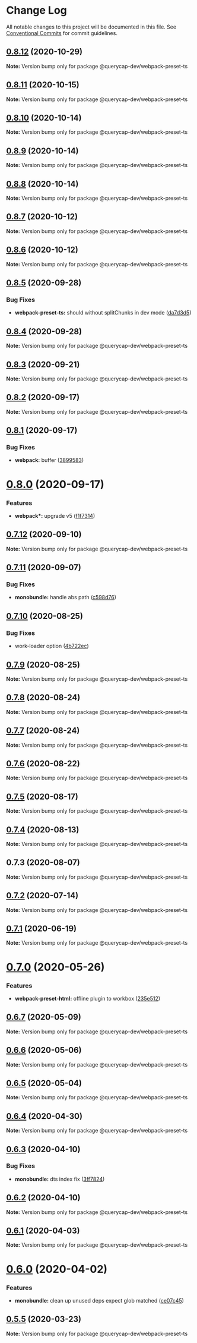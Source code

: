# Change Log

All notable changes to this project will be documented in this file.
See [Conventional Commits](https://conventionalcommits.org) for commit guidelines.

## [0.8.12](https://github.com/querycap/webappkit/compare/@querycap-dev/webpack-preset-ts@0.8.11...@querycap-dev/webpack-preset-ts@0.8.12) (2020-10-29)

**Note:** Version bump only for package @querycap-dev/webpack-preset-ts

## [0.8.11](https://github.com/querycap/webappkit/compare/@querycap-dev/webpack-preset-ts@0.8.10...@querycap-dev/webpack-preset-ts@0.8.11) (2020-10-15)

**Note:** Version bump only for package @querycap-dev/webpack-preset-ts

## [0.8.10](https://github.com/querycap/webappkit/compare/@querycap-dev/webpack-preset-ts@0.8.9...@querycap-dev/webpack-preset-ts@0.8.10) (2020-10-14)

**Note:** Version bump only for package @querycap-dev/webpack-preset-ts

## [0.8.9](https://github.com/querycap/webappkit/compare/@querycap-dev/webpack-preset-ts@0.8.8...@querycap-dev/webpack-preset-ts@0.8.9) (2020-10-14)

**Note:** Version bump only for package @querycap-dev/webpack-preset-ts

## [0.8.8](https://github.com/querycap/webappkit/compare/@querycap-dev/webpack-preset-ts@0.8.7...@querycap-dev/webpack-preset-ts@0.8.8) (2020-10-14)

**Note:** Version bump only for package @querycap-dev/webpack-preset-ts

## [0.8.7](https://github.com/querycap/webappkit/compare/@querycap-dev/webpack-preset-ts@0.8.6...@querycap-dev/webpack-preset-ts@0.8.7) (2020-10-12)

**Note:** Version bump only for package @querycap-dev/webpack-preset-ts

## [0.8.6](https://github.com/querycap/webappkit/compare/@querycap-dev/webpack-preset-ts@0.8.5...@querycap-dev/webpack-preset-ts@0.8.6) (2020-10-12)

**Note:** Version bump only for package @querycap-dev/webpack-preset-ts

## [0.8.5](https://github.com/querycap/webappkit/compare/@querycap-dev/webpack-preset-ts@0.8.4...@querycap-dev/webpack-preset-ts@0.8.5) (2020-09-28)

### Bug Fixes

- **webpack-preset-ts:** should without splitChunks in dev mode ([da7d3d5](https://github.com/querycap/webappkit/commit/da7d3d5ea62f365307c00f9274742f1eb962128a))

## [0.8.4](https://github.com/querycap/webappkit/compare/@querycap-dev/webpack-preset-ts@0.8.3...@querycap-dev/webpack-preset-ts@0.8.4) (2020-09-28)

**Note:** Version bump only for package @querycap-dev/webpack-preset-ts

## [0.8.3](https://github.com/querycap/webappkit/compare/@querycap-dev/webpack-preset-ts@0.8.2...@querycap-dev/webpack-preset-ts@0.8.3) (2020-09-21)

**Note:** Version bump only for package @querycap-dev/webpack-preset-ts

## [0.8.2](https://github.com/querycap/webappkit/compare/@querycap-dev/webpack-preset-ts@0.8.1...@querycap-dev/webpack-preset-ts@0.8.2) (2020-09-17)

**Note:** Version bump only for package @querycap-dev/webpack-preset-ts

## [0.8.1](https://github.com/querycap/webappkit/compare/@querycap-dev/webpack-preset-ts@0.8.0...@querycap-dev/webpack-preset-ts@0.8.1) (2020-09-17)

### Bug Fixes

- **webpack:** buffer ([3899583](https://github.com/querycap/webappkit/commit/38995831be0fa2c9c04b3b9611a925e38e56c0a5))

# [0.8.0](https://github.com/querycap/webappkit/compare/@querycap-dev/webpack-preset-ts@0.7.12...@querycap-dev/webpack-preset-ts@0.8.0) (2020-09-17)

### Features

- **webpack\*:** upgrade v5 ([f1f7314](https://github.com/querycap/webappkit/commit/f1f731455891400904d64eb44ebf3a94d8f414cb))

## [0.7.12](https://github.com/querycap/webappkit/compare/@querycap-dev/webpack-preset-ts@0.7.11...@querycap-dev/webpack-preset-ts@0.7.12) (2020-09-10)

**Note:** Version bump only for package @querycap-dev/webpack-preset-ts

## [0.7.11](https://github.com/querycap/webappkit/compare/@querycap-dev/webpack-preset-ts@0.7.10...@querycap-dev/webpack-preset-ts@0.7.11) (2020-09-07)

### Bug Fixes

- **monobundle:** handle abs path ([c598d76](https://github.com/querycap/webappkit/commit/c598d76ba4559c8d78297ad29168fa3c6c065baa))

## [0.7.10](https://github.com/querycap/webappkit/compare/@querycap-dev/webpack-preset-ts@0.7.9...@querycap-dev/webpack-preset-ts@0.7.10) (2020-08-25)

### Bug Fixes

- work-loader option ([4b722ec](https://github.com/querycap/webappkit/commit/4b722ecdf2b507e6876c9d3d842a4c05a472432f))

## [0.7.9](https://github.com/querycap/webappkit/compare/@querycap-dev/webpack-preset-ts@0.7.8...@querycap-dev/webpack-preset-ts@0.7.9) (2020-08-25)

**Note:** Version bump only for package @querycap-dev/webpack-preset-ts

## [0.7.8](https://github.com/querycap/webappkit/compare/@querycap-dev/webpack-preset-ts@0.7.7...@querycap-dev/webpack-preset-ts@0.7.8) (2020-08-24)

**Note:** Version bump only for package @querycap-dev/webpack-preset-ts

## [0.7.7](https://github.com/querycap/webappkit/compare/@querycap-dev/webpack-preset-ts@0.7.6...@querycap-dev/webpack-preset-ts@0.7.7) (2020-08-24)

**Note:** Version bump only for package @querycap-dev/webpack-preset-ts

## [0.7.6](https://github.com/querycap/webappkit/compare/@querycap-dev/webpack-preset-ts@0.7.5...@querycap-dev/webpack-preset-ts@0.7.6) (2020-08-22)

**Note:** Version bump only for package @querycap-dev/webpack-preset-ts

## [0.7.5](https://github.com/querycap/webappkit/compare/@querycap-dev/webpack-preset-ts@0.7.4...@querycap-dev/webpack-preset-ts@0.7.5) (2020-08-17)

**Note:** Version bump only for package @querycap-dev/webpack-preset-ts

## [0.7.4](https://github.com/querycap/webappkit/compare/@querycap-dev/webpack-preset-ts@0.7.3...@querycap-dev/webpack-preset-ts@0.7.4) (2020-08-13)

**Note:** Version bump only for package @querycap-dev/webpack-preset-ts

## 0.7.3 (2020-08-07)

**Note:** Version bump only for package @querycap-dev/webpack-preset-ts

## [0.7.2](https://github.com/querycap/devkit/compare/@querycap-dev/webpack-preset-ts@0.7.1...@querycap-dev/webpack-preset-ts@0.7.2) (2020-07-14)

**Note:** Version bump only for package @querycap-dev/webpack-preset-ts

## [0.7.1](https://github.com/querycap/devkit/compare/@querycap-dev/webpack-preset-ts@0.7.0...@querycap-dev/webpack-preset-ts@0.7.1) (2020-06-19)

**Note:** Version bump only for package @querycap-dev/webpack-preset-ts

# [0.7.0](https://github.com/querycap/devkit/compare/@querycap-dev/webpack-preset-ts@0.6.7...@querycap-dev/webpack-preset-ts@0.7.0) (2020-05-26)

### Features

- **webpack-preset-html:** offline plugin to workbox ([235e512](https://github.com/querycap/devkit/commit/235e512bb1b89b1a459614036de2dc1c731cd1bb))

## [0.6.7](https://github.com/querycap/devkit/compare/@querycap-dev/webpack-preset-ts@0.6.6...@querycap-dev/webpack-preset-ts@0.6.7) (2020-05-09)

**Note:** Version bump only for package @querycap-dev/webpack-preset-ts

## [0.6.6](https://github.com/querycap/devkit/compare/@querycap-dev/webpack-preset-ts@0.6.5...@querycap-dev/webpack-preset-ts@0.6.6) (2020-05-06)

**Note:** Version bump only for package @querycap-dev/webpack-preset-ts

## [0.6.5](https://github.com/querycap/devkit/compare/@querycap-dev/webpack-preset-ts@0.6.4...@querycap-dev/webpack-preset-ts@0.6.5) (2020-05-04)

**Note:** Version bump only for package @querycap-dev/webpack-preset-ts

## [0.6.4](https://github.com/querycap/devkit/compare/@querycap-dev/webpack-preset-ts@0.6.3...@querycap-dev/webpack-preset-ts@0.6.4) (2020-04-30)

**Note:** Version bump only for package @querycap-dev/webpack-preset-ts

## [0.6.3](https://github.com/querycap/devkit/compare/@querycap-dev/webpack-preset-ts@0.6.2...@querycap-dev/webpack-preset-ts@0.6.3) (2020-04-10)

### Bug Fixes

- **monobundle:** dts index fix ([3ff7824](https://github.com/querycap/devkit/commit/3ff78247436e0b89b4eead071d005bbfc9695a59))

## [0.6.2](https://github.com/querycap/devkit/compare/@querycap-dev/webpack-preset-ts@0.6.1...@querycap-dev/webpack-preset-ts@0.6.2) (2020-04-10)

**Note:** Version bump only for package @querycap-dev/webpack-preset-ts

## [0.6.1](https://github.com/querycap/devkit/compare/@querycap-dev/webpack-preset-ts@0.6.0...@querycap-dev/webpack-preset-ts@0.6.1) (2020-04-03)

**Note:** Version bump only for package @querycap-dev/webpack-preset-ts

# [0.6.0](https://github.com/querycap/devkit/compare/@querycap-dev/webpack-preset-ts@0.5.5...@querycap-dev/webpack-preset-ts@0.6.0) (2020-04-02)

### Features

- **monobundle:** clean up unused deps expect glob matched ([ce07c45](https://github.com/querycap/devkit/commit/ce07c45b88fb3903ab4fae75fb889d4e9cff2ba7))

## [0.5.5](https://github.com/querycap/devkit/compare/@querycap-dev/webpack-preset-ts@0.5.4...@querycap-dev/webpack-preset-ts@0.5.5) (2020-03-23)

**Note:** Version bump only for package @querycap-dev/webpack-preset-ts
